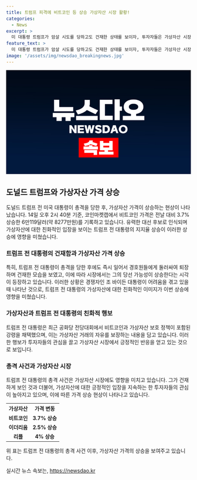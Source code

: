 ```yaml
---
title: 트럼프 피격에 비트코인 등 상승 가상자산 시장 활황!
categories:
  - News
excerpt: >
  미 대통령 트럼프가 암살 시도를 당하고도 건재한 상태를 보이자, 투자자들은 가상자산 시장에 긍정적인 반응을 보이고 있다. 트럼프의 가상자산 친화적인 입장으로 인해 비트코인과 이더리움의 가격은 상승 중이며, 트럼프의 당선 가능성이 높아진 것으로 예상되고 있다. 이로 인해 트럼프와 경쟁자인 바이든 대통령의 입지가 변화하고 있는 가운데, 트럼프는 가상자산 보호 정책을 강조하는 공화당 강령을 채택하여 미래의 가능성을 내다보고 있다.
feature_text: >
  미 대통령 트럼프가 암살 시도를 당하고도 건재한 상태를 보이자, 투자자들은 가상자산 시장에 긍정적인 반응을 보이고 있다. 트럼프의 가상자산 친화적인 입장으로 인해 비트코인과 이더리움의 가격은 상승 중이며, 트럼프의 당선 가능성이 높아진 것으로 예상되고 있다. 이로 인해 트럼프와 경쟁자인 바이든 대통령의 입지가 변화하고 있는 가운데, 트럼프는 가상자산 보호 정책을 강조하는 공화당 강령을 채택하여 미래의 가능성을 내다보고 있다.
image: '/assets/img/newsdao_breakingnews.jpg'
---
```


<p><img src="/assets/img/newsdao_breakingnews.jpg" alt="implanttips 속보" /></p>

<h2 data-ke-size="size26">도널드 트럼프와 가상자산 가격 상승</h2>

<p data-ke-size="size16">도널드 트럼프 전 미국 대통령이 총격을 당한 후, 가상자산 가격이 상승하는 현상이 나타났습니다. 14일 오후 2시 40분 기준, 코인마켓캡에서 비트코인 가격은 전날 대비 3.7% 상승한 6만119달러(약 8277만원)를 기록하고 있습니다. 유력한 대선 후보로 인식되며 가상자산에 대한 친화적인 입장을 보이는 트럼프 전 대통령의 지지율 상승이 이러한 상승에 영향을 미쳤습니다.</p>

<h3 data-ke-size="size24">트럼프 전 대통령의 건재함과 가상자산 가격 상승</h3>

<p data-ke-size="size16">특히, 트럼프 전 대통령이 총격을 당한 후에도 즉시 일어서 경호원들에게 둘러싸여 퇴장하며 건재한 모습을 보였고, 이에 따라 시장에서는 그의 당선 가능성이 상승한다는 시각이 등장하고 있습니다. 이러한 상황은 경쟁자인 조 바이든 대통령이 어려움을 겪고 있을 때 나타난 것으로, 트럼프 전 대통령의 가상자산에 대한 친화적인 이미지가 이번 상승에 영향을 미쳤습니다.</p>

<h3 data-ke-size="size24">가상자산과 트럼프 전 대통령의 친화적 행보</h3>

<p data-ke-size="size16">트럼프 전 대통령은 최근 공화당 전당대회에서 비트코인과 가상자산 보호 정책이 포함된 강령을 채택했으며, 이는 가상자산 거래의 자유를 보장하는 내용을 담고 있습니다. 이러한 행보가 투자자들의 관심을 끌고 가상자산 시장에서 긍정적인 반응을 얻고 있는 것으로 보입니다.</p>

<h3 data-ke-size="size24">총격 사건과 가상자산 시장</h3>

<p data-ke-size="size16">트럼프 전 대통령의 총격 사건은 가상자산 시장에도 영향을 미치고 있습니다. 그가 건재하게 보인 것과 더불어, 가상자산에 대한 긍정적인 입장을 지속하는 한 투자자들의 관심이 높아지고 있으며, 이에 따른 가격 상승 현상이 나타나고 있습니다.</p>

<table>
    <tr>
        <th>가상자산</th>
        <th>가격 변동</th>
    </tr>
    <tr>
        <td style="text-align: center; height: 17px;"><b>비트코인</b></td>
        <td style="text-align: center; height: 17px;"><b>3.7% 상승</b></td>
    </tr>
    <tr>
        <td style="text-align: center; height: 17px;"><b>이더리움</b></td>
        <td style="text-align: center; height: 17px;"><b>2.5% 상승</b></td>
    </tr>
    <tr>
        <td style="text-align: center; height: 17px;"><b>리플</b></td>
        <td style="text-align: center; height: 17px;"><b>4% 상승</b></td>
    </tr>
</table>

<p data-ke-size="size16">위 표는 트럼프 전 대통령의 총격 사건 이후, 가상자산 가격의 상승을 보여주고 있습니다.</p>
실시간 뉴스 속보는, <a href="https://newsdao.kr" rel="dofollow">https://newsdao.kr</a>


